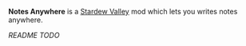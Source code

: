 **Notes Anywhere** is a [Stardew Valley](http://stardewvalley.net/) mod which lets you writes
notes anywhere.

_README TODO_